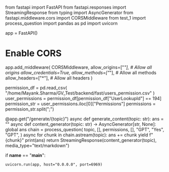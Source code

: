 from fastapi import FastAPI
from fastapi.responses import StreamingResponse
from typing import AsyncGenerator
from fastapi.middleware.cors import CORSMiddleware
from test_1 import process_question
import pandas as pd
import uvicorn

app = FastAPI()

# Enable CORS
app.add_middleware(
    CORSMiddleware,
    allow_origins=["*"],  # Allow all origins
    allow_credentials=True,
    allow_methods=["*"],  # Allow all methods
    allow_headers=["*"],  # Allow all headers
)

permission_df = pd.read_csv(
    "/home/Mayank.Sharma/GV_Test/backend/fast/users_permission.csv"
)
user_permissions = permission_df[permission_df["UserLookupId"] == 194]
permission_str = user_permissions.iloc[0]["Permissions"]
permissions = permission_str.split(";")


@app.get("/generate/{topic}")
async def generate_content(topic: str):
    ans = ""
    async def content_generator(topic: str) -> AsyncGenerator[str, None]:
        global ans
        chain = process_question(
            topic,
            [],
            permissions,
            [],
            "GPT",
            "Yes",
            "GPT",
        )
        async for chunk in chain.astream(topic):
            ans += chunk
            yield f"{chunk}"
    print(ans)
    return StreamingResponse(content_generator(topic), media_type="text/markdown")


if __name__ == "__main__":

    uvicorn.run(app, host="0.0.0.0", port=6969)
